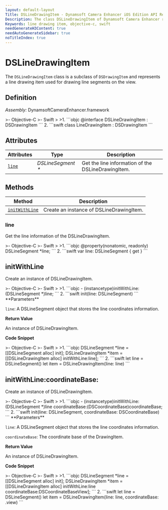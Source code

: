 ```yaml
---
layout: default-layout
Title: DSLineDrawingItem - Dynamsoft Camera Enhancer iOS Edition API Reference
Description: The class DSLineDrawingItem of Dynamsoft Camera Enhancer represents a line drawing item used for drawing line segments on the view.
Keywords: line drawing item, objective-c, swift
needGenerateH3Content: true
needAutoGenerateSidebar: true
noTitleIndex: true
---
```


# DSLineDrawingItem

The `DSLineDrawingItem` class is a subclass of `DSDrawingItem` and represents a line drawing item used for drawing line segments on the view.

## Definition

*Assembly:* DynamsoftCameraEnhancer.framework

<div class="sample-code-prefix"></div>
>- Objective-C
>- Swift
>
>1. 
```objc
@interface DSLineDrawingItem : DSDrawingItem
```
2. 
```swift
class LineDrawingItem : DSDrawingItem
```

## Attributes

| Attributes | Type | Description |
| ---------- | ---- | ----------- |
| [`line`](#line) | *DSLineSegment \** |Get the line information of the DSLineDrawingItem. |

## Methods

| Method | Description |
|------- |-------------|
| [`initWithLine`](#initwithline) | Create an instance of DSLineDrawingItem. |

### line

Get the line information of the DSLineDrawingItem.

<div class="sample-code-prefix"></div>
>- Objective-C
>- Swift
>
>1. 
```objc
@property(nonatomic, readonly) DSLineSegment *line;
```
2. 
```swift
var line: DSLineSegment { get }
```

## initWithLine

Create an instance of DSLineDrawingItem.

<div class="sample-code-prefix"></div>
>- Objective-C
>- Swift
>
>1. 
```objc
- (instancetype)initWithLine:(DSLineSegment *)line;
```
2. 
```swift
init(line: DSLineSegment)
```
**Parameters**

`line`: A DSLineSegment object that stores the line coordinates information.

**Return Value**

An instance of DSLineDrawingItem.

**Code Snippet**

<div class="sample-code-prefix"></div>
>- Objective-C
>- Swift
>
>1. 
```objc
DSLineSegment *line = [[DSLineSegment alloc] init];
DSLineDrawingItem *item = [[DSLineDrawingItem alloc] initWithLine:line];
```
2. 
```swift
let line = DSLineSegment()
let item = DSLineDrawingItem(line: line)
```

## initWithLine:coordinateBase:

Create an instance of DSLineDrawingItem.

<div class="sample-code-prefix"></div>
>- Objective-C
>- Swift
>
>1. 
```objc
- (instancetype)initWithLine:(DSLineSegment *)line
              coordinateBase:(DSCoordinateBase)coordinateBase;
```
2. 
```swift
init(line: DSLineSegment, coordinateBase: DSCoordinateBase)
```
**Parameters**

`line`: A DSLineSegment object that stores the line coordinates information.

`coordinateBase`: The coordinate base of the DrawingItem.

**Return Value**

An instance of DSLineDrawingItem.

**Code Snippet**

<div class="sample-code-prefix"></div>
>- Objective-C
>- Swift
>
>1. 
```objc
DSLineSegment *line = [[DSLineSegment alloc] init];
DSLineDrawingItem *item = [[DSLineDrawingItem alloc] initWithLine:line coordinateBase:DSCoordinateBaseView];
```
2. 
```swift
let line = DSLineSegment()
let item = DSLineDrawingItem(line: line, coordinateBase: .view)
```
